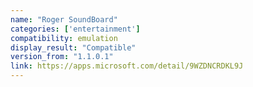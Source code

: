 ```yaml
---
name: "Roger SoundBoard"
categories: ['entertainment']
compatibility: emulation
display_result: "Compatible"
version_from: "1.1.0.1"
link: https://apps.microsoft.com/detail/9WZDNCRDKL9J
---
```

